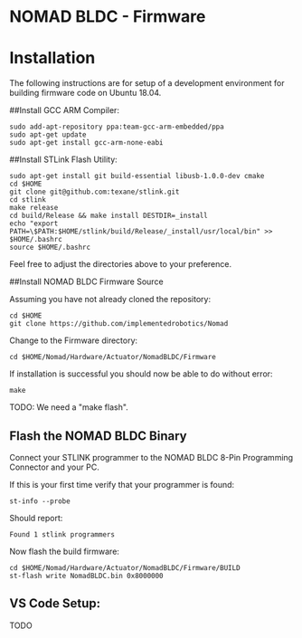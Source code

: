 # NOMAD BLDC - Firmware

# Installation

The following instructions are for setup of a development environment for building firmware code on Ubuntu 18.04.

##Install GCC ARM Compiler:

```
sudo add-apt-repository ppa:team-gcc-arm-embedded/ppa
sudo apt-get update
sudo apt-get install gcc-arm-none-eabi
```

##Install STLink Flash Utility:

```
sudo apt-get install git build-essential libusb-1.0.0-dev cmake
cd $HOME
git clone git@github.com:texane/stlink.git
cd stlink
make release
cd build/Release && make install DESTDIR=_install
echo "export PATH=\$PATH:$HOME/stlink/build/Release/_install/usr/local/bin" >> $HOME/.bashrc
source $HOME/.bashrc
```

Feel free to adjust the directories above to your preference.

##Install NOMAD BLDC Firmware Source

Assuming you have not already cloned the repository:

```
cd $HOME
git clone https://github.com/implementedrobotics/Nomad
```

Change to the Firmware directory:

```
cd $HOME/Nomad/Hardware/Actuator/NomadBLDC/Firmware
```

If installation is successful you should now be able to do without error:

```
make
```
TODO: We need a "make flash".

## Flash the NOMAD BLDC Binary

Connect your STLINK programmer to the NOMAD BLDC 8-Pin Programming Connector and your PC.

If this is your first time verify that your programmer is found:
```
st-info --probe
```

Should report:
```
Found 1 stlink programmers
```

Now flash the build firmware:
```
cd $HOME/Nomad/Hardware/Actuator/NomadBLDC/Firmware/BUILD
st-flash write NomadBLDC.bin 0x8000000
```

## VS Code Setup:
TODO
